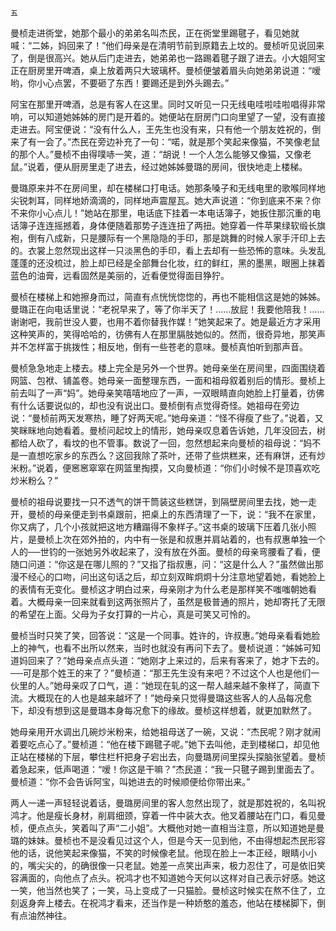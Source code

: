     五 

   曼桢走进衖堂，她那个最小的弟弟名叫杰民，正在衖堂里踢毽子，看见她就喊：“二姊，妈回来了！”他们母亲是在清明节前到原籍去上坟的。曼桢听见说回来了，倒是很高兴。她从后门走进去，她弟弟也一路踢着毽子跟了进去。小大姐阿宝正在厨房里开啤酒，桌上放着两只大玻璃杯。曼桢便皱着眉头向她弟弟说道：“嗳哟，你小心点罢，不要砸了东西！要踢还是到外头踢去。”

   阿宝在那里开啤酒，总是有客人在这里。同时又听见一只无线电哇啦哇啦唱得非常响，可以知道她姊姊的房门是开着的。她便站在厨房门口向里望了一望，没有直接走进去。阿宝便说：“没有什么人，王先生也没有来，只有他一个朋友姓祝的，倒来了有一会了。”杰民在旁边补充了一句：“喏，就是那个笑起来像猫，不笑像老鼠的那个人。”曼桢不由得噗哧一笑，道：“胡说！一个人怎么能够又像猫，又像老鼠。”说着，便从厨房里走了进去，经过她姊姊曼璐的房间，很快地走上楼梯。

   曼璐原来并不在房间里，却在楼梯口打电话。她那条嗓子和无线电里的歌喉同样地尖锐刺耳，同样地娇滴滴的，同样地声震屋瓦。她大声说道：“你到底来不来？你不来你小心点儿！”她站在那里，电话底下挂着一本电话簿子，她扳住那沉重的电话簿子连连摇撼着，身体便随着那势子连连扭了两扭。她穿着一件苹果绿软缎长旗袍，倒有八成新，只是腰际有一个黑隐隐的手印，那是跳舞的时候人家手汗印上去的。衣裳上忽然现出这样一只淡黑色的手印，看上去却有一些恐怖的意味。头发乱蓬蓬的还没梳过，脸上却已经是全部舞台化妆，红的鲜红，黑的墨黑，眼圈上抹着蓝色的油膏，远看固然是美丽的，近看便觉得面目狰狞。

   曼桢在楼梯上和她擦身而过，简直有点恍恍惚惚的，再也不能相信这是她的姊姊。曼璐正在向电话里说：“老祝早来了，等了你半天了！……放屁！我要他陪我！……谢谢吧，我前世没人要，也用不着你替我作媒！”她笑起来了。她是最近方才采用这种笑声的，笑得哈哈的，彷佛有人在那里膈肢她似的。然而，很奇异地，那笑声并不怎样富于挑拨性；相反地，倒有一些苍老的意味。曼桢真怕听到那声音。

   曼桢急急地走上楼去。楼上完全是另外一个世界。她母亲坐在房间里，四面围绕着网篮、包袱、铺盖卷。她母亲一面整理东西，一面和祖母叙着别后的情形。曼桢上前去叫了一声“妈”。她母亲笑嘻嘻地应了一声，一双眼睛直向她脸上打量着，彷佛有什么话要说似的，却也没有说出口。曼桢倒有点觉得奇怪。她祖母在旁边说：“曼桢前两天发寒热，睡了好两天呢。”她母亲道：“怪不得瘦了些了。”说着，又笑眯眯地向她看着。曼桢问起坟上的情形，她母亲叹息着告诉她，几年没回去，树都给人砍了，看坟的也不管事。数说了一回，忽然想起来向曼桢的祖母说：“妈不是一直想吃家乡的东西么？这回我除了茶叶，还带了些烘糕来，还有麻饼，还有炒米粉。”说着，便窸窸窣窣在网篮里掏摸，又向曼桢道：“你们小时候不是顶喜欢吃炒米粉么？”

   曼桢的祖母说要找一只不透气的饼干筒装这些糕饼，到隔壁房间里去找，她一走开，曼桢的母亲便走到书桌跟前，把桌上的东西清理了一下，说：“我不在家里，你又病了，几个小孩就把这地方糟蹋得不象样子。”这书桌的玻璃下压着几张小照片，是曼桢上次在郊外拍的，内中有一张是和叔惠并肩站着的，也有叔惠单独一个人的──世钧的一张她另外收起来了，没有放在外面。曼桢的母亲弯腰看了看，便随口问道：“你这是在哪儿照的？”又指了指叔惠，问：“这是什么人？”虽然做出那漫不经心的口吻，问出这句话之后，却立刻双眸炯炯十分注意地望着她，看她脸上的表情有无变化。曼桢这才明白过来，母亲刚才为什么老是那样笑不嗤嗤朝她看着。大概母亲一回来就看到这两张照片了，虽然是极普通的照片，她却寄托了无限的希望在上面。父母为子女打算的一片心，真是可笑又可怜的。

   曼桢当时只笑了笑，回答说：“这是一个同事。姓许的，许叔惠。”她母亲看看她脸上的神气，也看不出所以然来，当时也就没有再问下去了。曼桢说道：“姊姊可知道妈回来了？”她母亲点点头道：“她刚才上来过的，后来有客来了，她才下去的。──可是那个姓王的来了？”曼桢道：“那王先生没有来吧？不过这个人也是他们一伙里的人。”她母亲叹了口气，道：“她现在轧的这一帮人越来越不象样了，简直下流。大概现在的人也是越来越坏了！”她母亲只觉得曼璐这些客人的人品每况愈下，却没有想到这是曼璐本身每况愈下的缘故。曼桢这样想着，就更加默然了。

   她母亲用开水调出几碗炒米粉来，给她祖母送了一碗，又说：“杰民呢？刚才就闹着要吃点心了。”曼桢道：“他在楼下踢毽子呢。”她下去叫他，走到楼梯口，却见他正站在楼梯的下层，攀住栏杆把身子宕出去，向曼璐房间里探头探脑张望着。曼桢着急起来，低声喝道：“嗳！你这是干嘛？”杰民道：“我一只毽子踢到里面去了。曼桢道：“你不会告诉阿宝，叫她进去的时候顺便给你带出来。”

   两人一递一声轻轻说着话，曼璐房间里的客人忽然出现了，就是那姓祝的，名叫祝鸿才。他是瘦长身材，削肩细颈，穿着一件中装大衣。他叉着腰站在门口，看见曼桢，便点点头，笑着叫了声“二小姐”。大概他对她一直相当注意，所以知道她是曼璐的妹妹。曼桢也不是没看见过这个人，但是今天一见到他，不由得想起杰民形容他的话，说他笑起来像猫，不笑的时候像老鼠。他现在脸上一本正经，眼睛小小的，嘴尖尖的，的确很像一只老鼠。她差一点笑出声来，极力忍住了，可是依旧笑容满面的，向他点了点头。祝鸿才也不知道她今天何以这样对自己表示好感。她这一笑，他当然也笑了；一笑，马上变成了一只猫脸。曼桢这时候实在熬不住了，立刻返身奔上楼去。在祝鸿才看来，还当作是一种娇憨的羞态，他站在楼梯脚下，倒有点油然神往。

